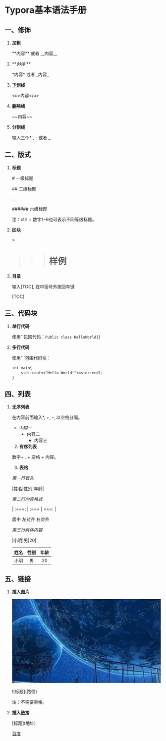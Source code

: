 # Typora基本语法手册

## 一、修饰

1. **加粗**

   \*\*内容\*\* 或者 \_\_内容\_\_

2. ***斜体* **

   \*内容\* 或者 \_内容\_ 

3. **<u>下划线</u>**

   \<u>内容\</u>

4. **~~删除线~~**

   \~\~内容\~\~

5. **分割线**

   输入三个* , - 或者 _



## 二、版式

 1. **标题**

    \# 一级标题

    \#\# 二级标题

    ...

    \#\#\#\#\#\# 六级标题

    注：ctrl + 数字1~6也可表示不同等级标题。

 2. **区块**

    \>

    >>># 样例
    >>>
    >>>
    >>
    >>
    >
    >

 3. **目录**

    输入[TOC], 在中括号外按回车键

    [TOC]



## 三、代码块

1. **单行代码**

   使用\`\`包围代码：`Public class HelloWorld{}`

2. **多行代码**

   使用\`\`\`包围代码块：

   ```
   int main{
       std::cout<<"Hello World!"<<std::endl;
   }
   ```



## 四、列表

 1. **无序列表**

    在内容前面输入*, +, -, 以空格分隔。

    * 内容一
      + 内容二
        - 内容三

	2. **有序列表**

    数字+ . + 空格 + 内容。

	3. **表格**

    *第一行表头*

    \|姓名\|性别\|年龄\|

    *第二行内容格式*

    \| :===: \| :=== \| ===: \|

    居中  左对齐 右对齐

    *第三行具体内容*

    \|小明\|男\|20\|

    | 姓名 | 性别 | 年龄 |
    | :--: | :--: | :--: |
    | 小明 |  男  |  20  |



## 五、链接

1. **插入图片**

   ![标题](./IMG_4542.JPG)

   

   !\[标题\]\(路径\)

   注：不需要空格。

    

2. **插入链接**

   \[标题\]\(地址\)

   [百度](http://www.baidu.com)

   

​		